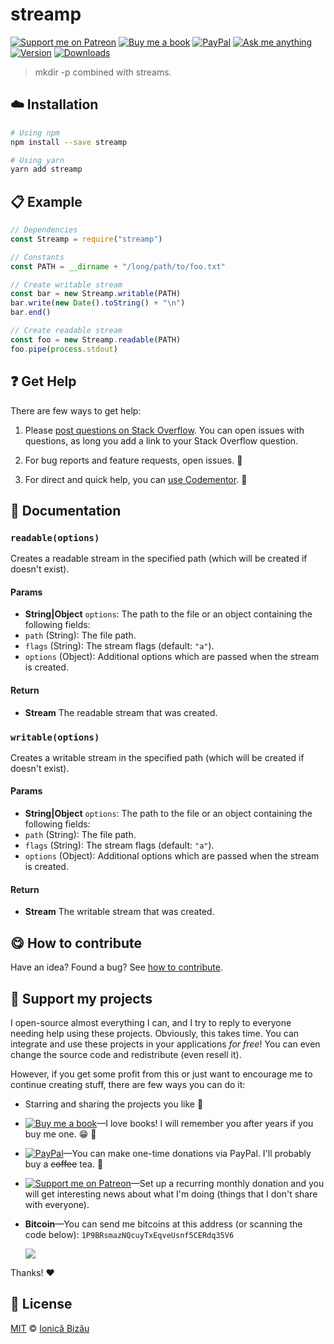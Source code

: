 <!-- Please do not edit this file. Edit the `blah` field in the `package.json` instead. If in doubt, open an issue. -->


# streamp

 [![Support me on Patreon][badge_patreon]][patreon] [![Buy me a book][badge_amazon]][amazon] [![PayPal][badge_paypal_donate]][paypal-donations] [![Ask me anything](https://img.shields.io/badge/ask%20me-anything-1abc9c.svg)](https://github.com/IonicaBizau/ama) [![Version](https://img.shields.io/npm/v/streamp.svg)](https://www.npmjs.com/package/streamp) [![Downloads](https://img.shields.io/npm/dt/streamp.svg)](https://www.npmjs.com/package/streamp)

> mkdir -p combined with streams.

## :cloud: Installation

```sh
# Using npm
npm install --save streamp

# Using yarn
yarn add streamp
```


## :clipboard: Example



```js
// Dependencies
const Streamp = require("streamp")

// Constants
const PATH = __dirname + "/long/path/to/foo.txt"

// Create writable stream
const bar = new Streamp.writable(PATH)
bar.write(new Date().toString() + "\n")
bar.end()

// Create readable stream
const foo = new Streamp.readable(PATH)
foo.pipe(process.stdout)
```



## :question: Get Help

There are few ways to get help:

 1. Please [post questions on Stack Overflow](https://stackoverflow.com/questions/ask). You can open issues with questions, as long you add a link to your Stack Overflow question.
 2. For bug reports and feature requests, open issues. :bug:

 3. For direct and quick help, you can [use Codementor](https://www.codementor.io/johnnyb). :rocket:



## :memo: Documentation


### `readable(options)`
Creates a readable stream in the specified path (which will be created if doesn't exist).

#### Params

- **String|Object** `options`: The path to the file or an object containing the following fields:
 - `path` (String): The file path.
 - `flags` (String): The stream flags (default: `"a"`).
 - `options` (Object): Additional options which are passed when the stream is created.

#### Return
- **Stream** The readable stream that was created.

### `writable(options)`
Creates a writable stream in the specified path (which will be created if doesn't exist).

#### Params

- **String|Object** `options`: The path to the file or an object containing the following fields:
 - `path` (String): The file path.
 - `flags` (String): The stream flags (default: `"a"`).
 - `options` (Object): Additional options which are passed when the stream is created.

#### Return
- **Stream** The writable stream that was created.



## :yum: How to contribute
Have an idea? Found a bug? See [how to contribute][contributing].


## :sparkling_heart: Support my projects

I open-source almost everything I can, and I try to reply to everyone needing help using these projects. Obviously,
this takes time. You can integrate and use these projects in your applications *for free*! You can even change the source code and redistribute (even resell it).

However, if you get some profit from this or just want to encourage me to continue creating stuff, there are few ways you can do it:


 - Starring and sharing the projects you like :rocket:
 - [![Buy me a book][badge_amazon]][amazon]—I love books! I will remember you after years if you buy me one. :grin: :book:
 - [![PayPal][badge_paypal]][paypal-donations]—You can make one-time donations via PayPal. I'll probably buy a ~~coffee~~ tea. :tea:
 - [![Support me on Patreon][badge_patreon]][patreon]—Set up a recurring monthly donation and you will get interesting news about what I'm doing (things that I don't share with everyone).
 - **Bitcoin**—You can send me bitcoins at this address (or scanning the code below): `1P9BRsmazNQcuyTxEqveUsnf5CERdq35V6`

    ![](https://i.imgur.com/z6OQI95.png)


Thanks! :heart:



## :scroll: License

[MIT][license] © [Ionică Bizău][website]


[badge_patreon]: https://ionicabizau.github.io/badges/patreon.svg
[badge_amazon]: https://ionicabizau.github.io/badges/amazon.svg
[badge_paypal]: https://ionicabizau.github.io/badges/paypal.svg
[badge_paypal_donate]: https://ionicabizau.github.io/badges/paypal_donate.svg

[patreon]: https://www.patreon.com/ionicabizau
[amazon]: http://amzn.eu/hRo9sIZ
[paypal-donations]: https://www.paypal.com/cgi-bin/webscr?cmd=_s-xclick&hosted_button_id=RVXDDLKKLQRJW

[license]: http://showalicense.com/?fullname=Ionic%C4%83%20Biz%C4%83u%20%3Cbizauionica%40gmail.com%3E%20(https%3A%2F%2Fionicabizau.net)&year=2015#license-mit
[website]: https://ionicabizau.net
[contributing]: /CONTRIBUTING.md
[docs]: /DOCUMENTATION.md
